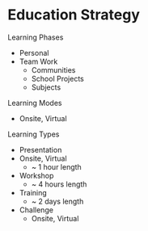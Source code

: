 # Education Strategy

Learning Phases

- Personal
- Team Work
  - Communities
  - School Projects
  - Subjects

Learning Modes

- Onsite, Virtual

Learning Types

- Presentation
- Onsite, Virtual
  - ~ 1 hour length
- Workshop
  - ~ 4 hours length
- Training
  - ~ 2 days length
- Challenge
  - Onsite, Virtual
